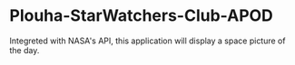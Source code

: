 # Plouha-StarWatchers-Club-APOD

Integreted with NASA's API, this application will display a space picture of the day.
